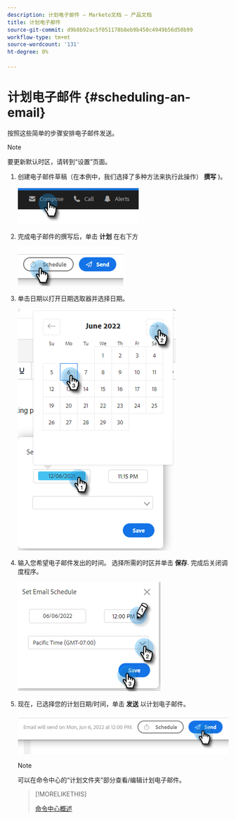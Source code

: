 ```yaml
---
description: 计划电子邮件 — Marketo文档 — 产品文档
title: 计划电子邮件
source-git-commit: d9b8b92ac5f051178b8eb9b450c4949b56d50b99
workflow-type: tm+mt
source-wordcount: '131'
ht-degree: 0%

---
```


# 计划电子邮件 {#scheduling-an-email}

按照这些简单的步骤安排电子邮件发送。

>[!NOTE]
>
>要更新默认时区，请转到“设置”页面。

1. 创建电子邮件草稿（在本例中，我们选择了多种方法来执行此操作） **撰写** )。

   ![](assets/scheduling-an-email-1.png)

1. 完成电子邮件的撰写后，单击 **计划** 在右下方

   ![](assets/scheduling-an-email-2.png)

1. 单击日期以打开日期选取器并选择日期。

   ![](assets/scheduling-an-email-3.png)

1. 输入您希望电子邮件发出的时间。 选择所需的时区并单击 **保存**. 完成后关闭调度程序。

   ![](assets/scheduling-an-email-4.png)

1. 现在，已选择您的计划日期/时间，单击 **发送** 以计划电子邮件。

   ![](assets/scheduling-an-email-5.png)

   >[!NOTE]
   >
   >可以在命令中心的“计划文件夹”部分查看/编辑计划电子邮件。

   >[!MORELIKETHIS]
   >
   >[命令中心概述](/help/marketo/product-docs/marketo-sales-insight/actions/email/command-center/command-center-overview.md)
